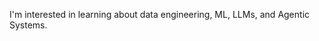 I'm interested in learning about data engineering, ML, LLMs, and Agentic Systems.

<!---
strouddm/strouddm is a ✨ special ✨ repository because its `README.md` (this file) appears on your GitHub profile.
You can click the Preview link to take a look at your changes.
--->
